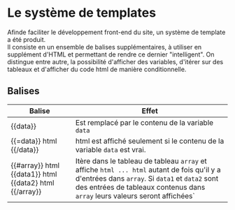 # Le système de templates

Afinde faciliter le développement front-end du site, un système de template a été produit.  
Il consiste en un ensemble de balises supplémentaires, à utiliser en supplément d'HTML et permettant de rendre ce dernier "intelligent". On distingue entre autre, la possibilité d'afficher des variables, d'itérer sur des tableaux et d'afficher du code html de manière conditionnelle. 

## Balises 

| Balise | Effet | 
|-|-|
| {{data}} | Est remplacé par le contenu de la variable `data` |
| {{=data}} html {{/data}} | html est affiché seulement si le contenu de la variable `data` est vrai. | 
| {{#array}} html {{data1}} html {{data2} html {{/array}} | Itère dans le tableau de tableau  `array` et affiche `html ... html` autant de fois qu'il y a d'entrées dans `array`. Si `data1` et `data2` sont des entrées de tableaux contenus dans `array` leurs valeurs seront affichées` |

